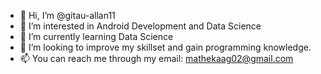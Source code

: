 - 👋 Hi, I’m @gitau-allan11
- 👀 I’m interested in Android Development and Data Science
- 🌱 I’m currently learning Data Science
- 💞️ I’m looking to improve my skillset and gain programming knowledge. 
- 📫 You can reach me through my email: mathekaag02@gmail.com

<!---
gitau-allan11/gitau-allan11 is a ✨ special ✨ repository because its `README.md` (this file) appears on your GitHub profile.
You can click the Preview link to take a look at your changes.
--->
